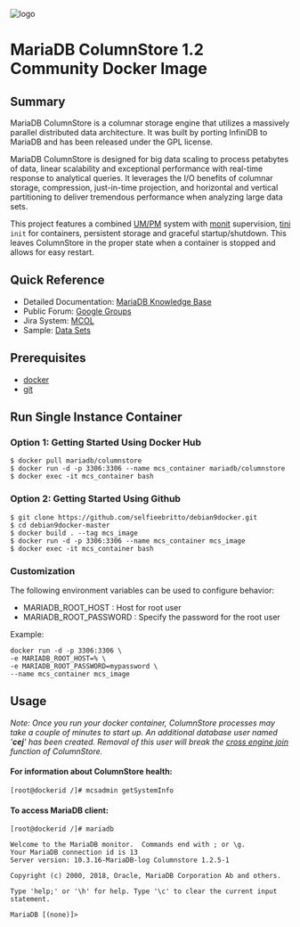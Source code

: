 ![logo](https://raw.githubusercontent.com/mariadb-corporation/mariadb-community-columnstore-docker/master/MDB-HLogo_RGB.jpg)

# MariaDB ColumnStore 1.2 Community Docker Image

## Summary
MariaDB ColumnStore is a columnar storage engine that utilizes a massively parallel distributed data architecture. It was built by porting InfiniDB to MariaDB and has been released under the GPL license.

MariaDB ColumnStore is designed for big data scaling to process petabytes of data, linear scalability and exceptional performance with real-time response to analytical queries. It leverages the I/O benefits of columnar storage, compression, just-in-time projection, and horizontal and vertical partitioning to deliver tremendous performance when analyzing large data sets.

This project features a combined [UM/PM](https://mariadb.com/kb/en/library/columnstore-architectural-overview/) system with [monit](https://linux.die.net/man/1/monit) supervision, [tini](https://github.com/krallin/tini) `init` for containers, persistent storage and graceful startup/shutdown. This leaves ColumnStore in the proper state when a container is stopped and allows for easy restart.

## Quick Reference

* Detailed Documentation: [MariaDB Knowledge Base](https://mariadb.com/kb/en/library/mariadb-columnstore/)
* Public Forum: [Google Groups](https://groups.google.com/forum/#!forum/mariadb-columnstore)
* Jira System: [MCOL](https://jira.mariadb.org/projects/MCOL/issues)
* Sample: [Data Sets](https://github.com/mariadb-corporation/mariadb-columnstore-samples)

## Prerequisites

* [docker](https://www.docker.com/products/docker-desktop)
* [git](https://git-scm.com/downloads)

## Run Single Instance Container

### Option 1: Getting Started Using Docker Hub
```
$ docker pull mariadb/columnstore
$ docker run -d -p 3306:3306 --name mcs_container mariadb/columnstore
$ docker exec -it mcs_container bash
```

### Option 2: Getting Started Using Github
```
$ git clone https://github.com/selfieebritto/debian9docker.git
$ cd debian9docker-master
$ docker build . --tag mcs_image
$ docker run -d -p 3306:3306 --name mcs_container mcs_image
$ docker exec -it mcs_container bash
```

### Customization

The following environment variables can be used to configure behavior:
* MARIADB_ROOT_HOST : Host for root user
* MARIADB_ROOT_PASSWORD : Specify the password for the root user

Example:

```
docker run -d -p 3306:3306 \
-e MARIADB_ROOT_HOST=% \
-e MARIADB_ROOT_PASSWORD=mypassword \
--name mcs_container mcs_image
```

## Usage

*Note: Once you run your docker container, ColumnStore processes may take a couple of minutes to start up.
An additional database user named '__cej__' has been created. Removal of this user will break the [cross engine join](https://mariadb.com/kb/en/configuring-columnstore-cross-engine-joins/) function of ColumnStore.*

#### For information about ColumnStore health:
```
[root@dockerid /]# mcsadmin getSystemInfo
```
#### To access MariaDB client:
```
[root@dockerid /]# mariadb
```

```
Welcome to the MariaDB monitor.  Commands end with ; or \g.
Your MariaDB connection id is 13
Server version: 10.3.16-MariaDB-log Columnstore 1.2.5-1

Copyright (c) 2000, 2018, Oracle, MariaDB Corporation Ab and others.

Type 'help;' or '\h' for help. Type '\c' to clear the current input statement.

MariaDB [(none)]>
```
